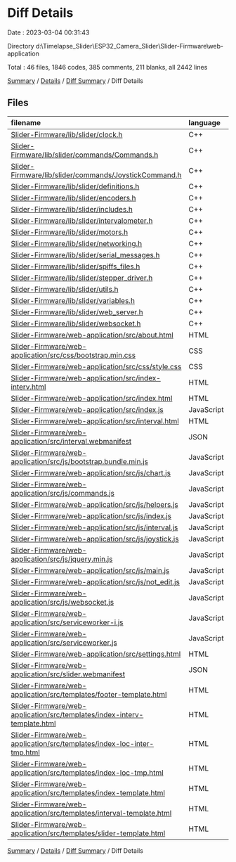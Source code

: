 # Diff Details

Date : 2023-03-04 00:31:43

Directory d:\\Timelapse_Slider\\ESP32_Camera_Slider\\Slider-Firmware\\web-application

Total : 46 files,  1846 codes, 385 comments, 211 blanks, all 2442 lines

[Summary](results.md) / [Details](details.md) / [Diff Summary](diff.md) / Diff Details

## Files
| filename | language | code | comment | blank | total |
| :--- | :--- | ---: | ---: | ---: | ---: |
| [Slider-Firmware/lib/slider/clock.h](/Slider-Firmware/lib/slider/clock.h) | C++ | -111 | -32 | -18 | -161 |
| [Slider-Firmware/lib/slider/commands/Commands.h](/Slider-Firmware/lib/slider/commands/Commands.h) | C++ | -178 | -14 | -18 | -210 |
| [Slider-Firmware/lib/slider/commands/JoystickCommand.h](/Slider-Firmware/lib/slider/commands/JoystickCommand.h) | C++ | -46 | -13 | -8 | -67 |
| [Slider-Firmware/lib/slider/definitions.h](/Slider-Firmware/lib/slider/definitions.h) | C++ | -4 | -14 | -2 | -20 |
| [Slider-Firmware/lib/slider/encoders.h](/Slider-Firmware/lib/slider/encoders.h) | C++ | -39 | -15 | -9 | -63 |
| [Slider-Firmware/lib/slider/includes.h](/Slider-Firmware/lib/slider/includes.h) | C++ | -10 | -49 | -20 | -79 |
| [Slider-Firmware/lib/slider/intervalometer.h](/Slider-Firmware/lib/slider/intervalometer.h) | C++ | -154 | -23 | -16 | -193 |
| [Slider-Firmware/lib/slider/motors.h](/Slider-Firmware/lib/slider/motors.h) | C++ | -160 | -20 | -25 | -205 |
| [Slider-Firmware/lib/slider/networking.h](/Slider-Firmware/lib/slider/networking.h) | C++ | -35 | -14 | -3 | -52 |
| [Slider-Firmware/lib/slider/serial_messages.h](/Slider-Firmware/lib/slider/serial_messages.h) | C++ | -36 | -13 | -7 | -56 |
| [Slider-Firmware/lib/slider/spiffs_files.h](/Slider-Firmware/lib/slider/spiffs_files.h) | C++ | -160 | -28 | -19 | -207 |
| [Slider-Firmware/lib/slider/stepper_driver.h](/Slider-Firmware/lib/slider/stepper_driver.h) | C++ | -12 | -16 | -3 | -31 |
| [Slider-Firmware/lib/slider/utils.h](/Slider-Firmware/lib/slider/utils.h) | C++ | -39 | -17 | -11 | -67 |
| [Slider-Firmware/lib/slider/variables.h](/Slider-Firmware/lib/slider/variables.h) | C++ | -21 | -15 | -10 | -46 |
| [Slider-Firmware/lib/slider/web_server.h](/Slider-Firmware/lib/slider/web_server.h) | C++ | -99 | -25 | -9 | -133 |
| [Slider-Firmware/lib/slider/websocket.h](/Slider-Firmware/lib/slider/websocket.h) | C++ | -152 | -21 | -16 | -189 |
| [Slider-Firmware/web-application/src/about.html](/Slider-Firmware/web-application/src/about.html) | HTML | 33 | 13 | 0 | 46 |
| [Slider-Firmware/web-application/src/css/bootstrap.min.css](/Slider-Firmware/web-application/src/css/bootstrap.min.css) | CSS | 2 | 5 | 0 | 7 |
| [Slider-Firmware/web-application/src/css/style.css](/Slider-Firmware/web-application/src/css/style.css) | CSS | 295 | 8 | 42 | 345 |
| [Slider-Firmware/web-application/src/index-interv.html](/Slider-Firmware/web-application/src/index-interv.html) | HTML | 64 | 61 | 20 | 145 |
| [Slider-Firmware/web-application/src/index.html](/Slider-Firmware/web-application/src/index.html) | HTML | 265 | 20 | 26 | 311 |
| [Slider-Firmware/web-application/src/index.js](/Slider-Firmware/web-application/src/index.js) | JavaScript | 9 | 35 | 11 | 55 |
| [Slider-Firmware/web-application/src/interval.html](/Slider-Firmware/web-application/src/interval.html) | HTML | 95 | 13 | 0 | 108 |
| [Slider-Firmware/web-application/src/interval.webmanifest](/Slider-Firmware/web-application/src/interval.webmanifest) | JSON | 32 | 0 | 0 | 32 |
| [Slider-Firmware/web-application/src/js/bootstrap.bundle.min.js](/Slider-Firmware/web-application/src/js/bootstrap.bundle.min.js) | JavaScript | 1 | 6 | 0 | 7 |
| [Slider-Firmware/web-application/src/js/chart.js](/Slider-Firmware/web-application/src/js/chart.js) | JavaScript | 2 | 12 | 0 | 14 |
| [Slider-Firmware/web-application/src/js/commands.js](/Slider-Firmware/web-application/src/js/commands.js) | JavaScript | 295 | 2 | 5 | 302 |
| [Slider-Firmware/web-application/src/js/helpers.js](/Slider-Firmware/web-application/src/js/helpers.js) | JavaScript | 2 | 7 | 0 | 9 |
| [Slider-Firmware/web-application/src/js/index.js](/Slider-Firmware/web-application/src/js/index.js) | JavaScript | 407 | 108 | 72 | 587 |
| [Slider-Firmware/web-application/src/js/interval.js](/Slider-Firmware/web-application/src/js/interval.js) | JavaScript | 0 | 0 | 1 | 1 |
| [Slider-Firmware/web-application/src/js/joystick.js](/Slider-Firmware/web-application/src/js/joystick.js) | JavaScript | 128 | 44 | 10 | 182 |
| [Slider-Firmware/web-application/src/js/jquery.min.js](/Slider-Firmware/web-application/src/js/jquery.min.js) | JavaScript | 1 | 1 | 0 | 2 |
| [Slider-Firmware/web-application/src/js/main.js](/Slider-Firmware/web-application/src/js/main.js) | JavaScript | 891 | 173 | 115 | 1,179 |
| [Slider-Firmware/web-application/src/js/not_edit.js](/Slider-Firmware/web-application/src/js/not_edit.js) | JavaScript | 0 | 7 | 28 | 35 |
| [Slider-Firmware/web-application/src/js/websocket.js](/Slider-Firmware/web-application/src/js/websocket.js) | JavaScript | 61 | 13 | 3 | 77 |
| [Slider-Firmware/web-application/src/serviceworker-i.js](/Slider-Firmware/web-application/src/serviceworker-i.js) | JavaScript | 57 | 24 | 6 | 87 |
| [Slider-Firmware/web-application/src/serviceworker.js](/Slider-Firmware/web-application/src/serviceworker.js) | JavaScript | 57 | 24 | 6 | 87 |
| [Slider-Firmware/web-application/src/settings.html](/Slider-Firmware/web-application/src/settings.html) | HTML | 22 | 13 | 0 | 35 |
| [Slider-Firmware/web-application/src/slider.webmanifest](/Slider-Firmware/web-application/src/slider.webmanifest) | JSON | 32 | 0 | 0 | 32 |
| [Slider-Firmware/web-application/src/templates/footer-template.html](/Slider-Firmware/web-application/src/templates/footer-template.html) | HTML | 2 | 0 | 1 | 3 |
| [Slider-Firmware/web-application/src/templates/index-interv-template.html](/Slider-Firmware/web-application/src/templates/index-interv-template.html) | HTML | 12 | 22 | 5 | 39 |
| [Slider-Firmware/web-application/src/templates/index-loc-inter-tmp.html](/Slider-Firmware/web-application/src/templates/index-loc-inter-tmp.html) | HTML | 20 | 20 | 6 | 46 |
| [Slider-Firmware/web-application/src/templates/index-loc-tmp.html](/Slider-Firmware/web-application/src/templates/index-loc-tmp.html) | HTML | 20 | 20 | 7 | 47 |
| [Slider-Firmware/web-application/src/templates/index-template.html](/Slider-Firmware/web-application/src/templates/index-template.html) | HTML | 12 | 22 | 6 | 40 |
| [Slider-Firmware/web-application/src/templates/interval-template.html](/Slider-Firmware/web-application/src/templates/interval-template.html) | HTML | 42 | 41 | 15 | 98 |
| [Slider-Firmware/web-application/src/templates/slider-template.html](/Slider-Firmware/web-application/src/templates/slider-template.html) | HTML | 243 | 0 | 20 | 263 |

[Summary](results.md) / [Details](details.md) / [Diff Summary](diff.md) / Diff Details